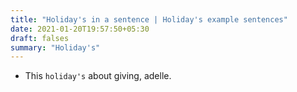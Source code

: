 ```yaml
---
title: "Holiday's in a sentence | Holiday's example sentences"
date: 2021-01-20T19:57:50+05:30
draft: falses
summary: "Holiday's"
---
```

- This `holiday's` about giving, adelle.
                 
